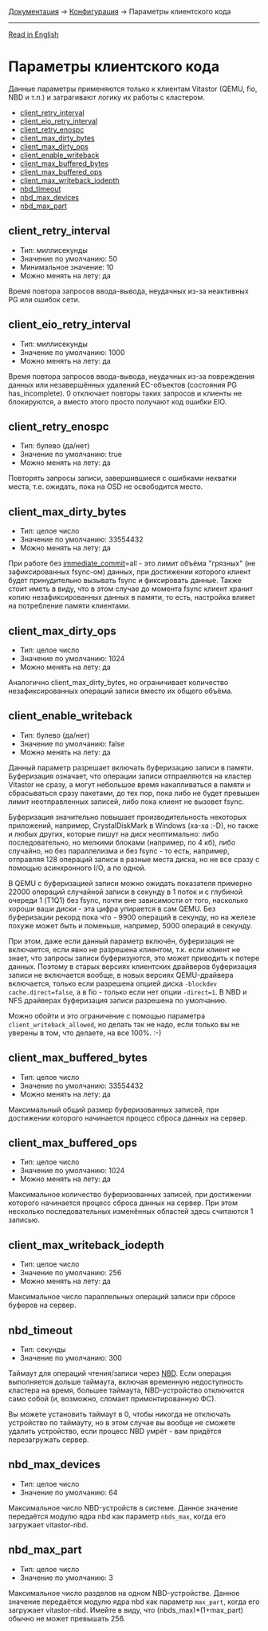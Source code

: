 [Документация](../../README-ru.md#документация) → [Конфигурация](../config.ru.md) → Параметры клиентского кода

-----

[Read in English](client.en.md)

# Параметры клиентского кода

Данные параметры применяются только к клиентам Vitastor (QEMU, fio, NBD и т.п.) и
затрагивают логику их работы с кластером.

- [client_retry_interval](#client_retry_interval)
- [client_eio_retry_interval](#client_eio_retry_interval)
- [client_retry_enospc](#client_retry_enospc)
- [client_max_dirty_bytes](#client_max_dirty_bytes)
- [client_max_dirty_ops](#client_max_dirty_ops)
- [client_enable_writeback](#client_enable_writeback)
- [client_max_buffered_bytes](#client_max_buffered_bytes)
- [client_max_buffered_ops](#client_max_buffered_ops)
- [client_max_writeback_iodepth](#client_max_writeback_iodepth)
- [nbd_timeout](#nbd_timeout)
- [nbd_max_devices](#nbd_max_devices)
- [nbd_max_part](#nbd_max_part)

## client_retry_interval

- Тип: миллисекунды
- Значение по умолчанию: 50
- Минимальное значение: 10
- Можно менять на лету: да

Время повтора запросов ввода-вывода, неудачных из-за неактивных PG или
ошибок сети.

## client_eio_retry_interval

- Тип: миллисекунды
- Значение по умолчанию: 1000
- Можно менять на лету: да

Время повтора запросов ввода-вывода, неудачных из-за повреждения данных
или незавершённых удалений EC-объектов (состояния PG has_incomplete).
0 отключает повторы таких запросов и клиенты не блокируются, а вместо
этого просто получают код ошибки EIO.

## client_retry_enospc

- Тип: булево (да/нет)
- Значение по умолчанию: true
- Можно менять на лету: да

Повторять запросы записи, завершившиеся с ошибками нехватки места, т.е.
ожидать, пока на OSD не освободится место.

## client_max_dirty_bytes

- Тип: целое число
- Значение по умолчанию: 33554432
- Можно менять на лету: да

При работе без [immediate_commit](layout-cluster.ru.md#immediate_commit)=all - это лимит объёма "грязных" (не
зафиксированных fsync-ом) данных, при достижении которого клиент будет
принудительно вызывать fsync и фиксировать данные. Также стоит иметь в виду,
что в этом случае до момента fsync клиент хранит копию незафиксированных
данных в памяти, то есть, настройка влияет на потребление памяти клиентами.

## client_max_dirty_ops

- Тип: целое число
- Значение по умолчанию: 1024
- Можно менять на лету: да

Аналогично client_max_dirty_bytes, но ограничивает количество
незафиксированных операций записи вместо их общего объёма.

## client_enable_writeback

- Тип: булево (да/нет)
- Значение по умолчанию: false
- Можно менять на лету: да

Данный параметр разрешает включать буферизацию записи в памяти. Буферизация
означает, что операции записи отправляются на кластер Vitastor не сразу, а
могут небольшое время накапливаться в памяти и сбрасываться сразу пакетами,
до тех пор, пока либо не будет превышен лимит неотправленных записей, либо
пока клиент не вызовет fsync.

Буферизация значительно повышает производительность некоторых приложений,
например, CrystalDiskMark в Windows (ха-ха :-D), но также и любых других,
которые пишут на диск неоптимально: либо последовательно, но мелкими блоками
(например, по 4 кб), либо случайно, но без параллелизма и без fsync - то
есть, например, отправляя 128 операций записи в разные места диска, но не
все сразу с помощью асинхронного I/O, а по одной.

В QEMU с буферизацией записи можно ожидать показателя примерно 22000
операций случайной записи в секунду в 1 поток и с глубиной очереди 1 (T1Q1)
без fsync, почти вне зависимости от того, насколько хороши ваши диски - эта
цифра упирается в сам QEMU. Без буферизации рекорд пока что - 9900 операций
в секунду, но на железе похуже может быть и поменьше, например, 5000 операций
в секунду.

При этом, даже если данный параметр включён, буферизация не включается, если
явно не разрешена клиентом, т.к. если клиент не знает, что запросы записи
буферизуются, это может приводить к потере данных. Поэтому в старых версиях
клиентских драйверов буферизация записи не включается вообще, в новых
версиях QEMU-драйвера включается, только если разрешена опцией диска
`-blockdev cache.direct=false`, а в fio - только если нет опции `-direct=1`.
В NBD и NFS драйверах буферизация записи разрешена по умолчанию.

Можно обойти и это ограничение с помощью параметра `client_writeback_allowed`,
но делать так не надо, если только вы не уверены в том, что делаете, на все
100%. :-)

## client_max_buffered_bytes

- Тип: целое число
- Значение по умолчанию: 33554432
- Можно менять на лету: да

Максимальный общий размер буферизованных записей, при достижении которого
начинается процесс сброса данных на сервер.

## client_max_buffered_ops

- Тип: целое число
- Значение по умолчанию: 1024
- Можно менять на лету: да

Максимальное количество буферизованных записей, при достижении которого
начинается процесс сброса данных на сервер. При этом несколько
последовательных изменённых областей здесь считаются 1 записью.

## client_max_writeback_iodepth

- Тип: целое число
- Значение по умолчанию: 256
- Можно менять на лету: да

Максимальное число параллельных операций записи при сбросе буферов на сервер.

## nbd_timeout

- Тип: секунды
- Значение по умолчанию: 300

Таймаут для операций чтения/записи через [NBD](../usage/nbd.ru.md). Если
операция выполняется дольше таймаута, включая временную недоступность
кластера на время, большее таймаута, NBD-устройство отключится само собой
(и, возможно, сломает примонтированную ФС).

Вы можете установить таймаут в 0, чтобы никогда не отключать устройство по
таймауту, но в этом случае вы вообще не сможете удалить устройство, если
процесс NBD умрёт - вам придётся перезагружать сервер.

## nbd_max_devices

- Тип: целое число
- Значение по умолчанию: 64

Максимальное число NBD-устройств в системе. Данное значение передаётся
модулю ядра nbd как параметр `nbds_max`, когда его загружает vitastor-nbd.

## nbd_max_part

- Тип: целое число
- Значение по умолчанию: 3

Максимальное число разделов на одном NBD-устройстве. Данное значение передаётся
модулю ядра nbd как параметр `max_part`, когда его загружает vitastor-nbd.
Имейте в виду, что (nbds_max)*(1+max_part) обычно не может превышать 256.
